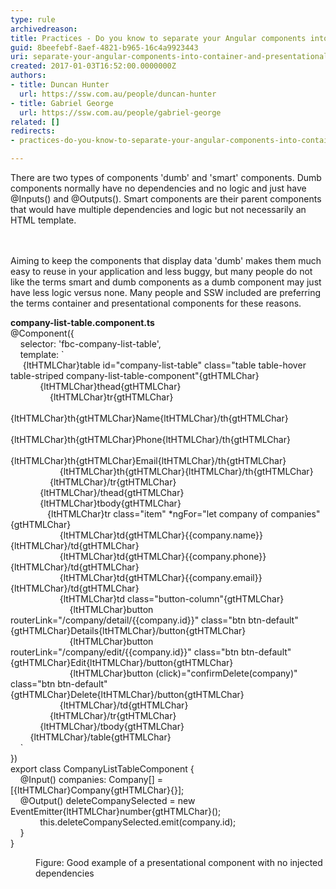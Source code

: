 ```yaml
---
type: rule
archivedreason: 
title: Practices - Do you know to separate your Angular components into container and presentational components?
guid: 8beefebf-8aef-4821-b965-16c4a9923443
uri: separate-your-angular-components-into-container-and-presentational
created: 2017-01-03T16:52:00.0000000Z
authors:
- title: Duncan Hunter
  url: https://ssw.com.au/people/duncan-hunter
- title: Gabriel George
  url: https://ssw.com.au/people/gabriel-george
related: []
redirects:
- practices-do-you-know-to-separate-your-angular-components-into-container-and-presentational-components

---
```



There are two types of components 'dumb' and 'smart' components. Dumb components normally have no dependencies and no logic and just have @Inputs() and @Outputs(). Smart components are their parent components that would have multiple dependencies and logic but not necessarily an HTML template.​<br>
<br><excerpt class='endintro'></excerpt><br>
<p>​​Aiming to keep the components that display data 'dumb' makes them much easy to reuse in your application and less buggy, but many people do not like the terms smart and dumb components as a dumb component may just have less logic versus none. Many people and SSW included are preferring the terms container and presentational components for these reasons.​​​<br></p><p class="ssw15-rteElement-CodeArea"><b>company-list-table.component.ts</b><br>@Component(&#123;<br>&#160; &#160; selector&#58; 'fbc-company-list-table',<br>&#160; &#160; template&#58; `<br>&#160;&#160; &#160; {ltHTMLChar}table id=&quot;company-list-table&quot; class=&quot;table table-hover table-striped company-list-table-component&quot;{gtHTMLChar}<br>&#160; &#160; &#160; &#160; &#160; &#160; {ltHTMLChar}thead{gtHTMLChar}<br>&#160; &#160; &#160; &#160; &#160; &#160; &#160; &#160; {ltHTMLChar}tr{gtHTMLChar}<br>&#160; &#160; &#160; &#160; &#160; &#160; &#160; &#160; &#160; &#160; {ltHTMLChar}th{gtHTMLChar}Name{ltHTMLChar}/th{gtHTMLChar}<br>&#160; &#160; &#160; &#160; &#160; &#160; &#160; &#160; &#160; &#160; {ltHTMLChar}th{gtHTMLChar}Phone{ltHTMLChar}/th{gtHTMLChar}<br>&#160; &#160; &#160; &#160; &#160; &#160; &#160; &#160; &#160; &#160; {ltHTMLChar}th{gtHTMLChar}Email{ltHTMLChar}/th{gtHTMLChar}<br>&#160; &#160; &#160; &#160; &#160; &#160; &#160; &#160; &#160; &#160; {ltHTMLChar}th{gtHTMLChar}{ltHTMLChar}/th{gtHTMLChar}<br>&#160; &#160; &#160; &#160; &#160; &#160; &#160; &#160; {ltHTMLChar}/tr{gtHTMLChar}<br>&#160; &#160; &#160; &#160; &#160; &#160; {ltHTMLChar}/thead{gtHTMLChar}<br>&#160; &#160; &#160; &#160; &#160; &#160; {ltHTMLChar}tbody{gtHTMLChar}<br>&#160;&#160; &#160; &#160; &#160; &#160; &#160; &#160; {ltHTMLChar}tr class=&quot;item&quot; *ngFor=&quot;let company of companies&quot;{gtHTMLChar}<br>&#160; &#160; &#160; &#160; &#160; &#160; &#160; &#160; &#160; &#160; {ltHTMLChar}td{gtHTMLChar}&#123;&#123;company.name&#125;&#125;{ltHTMLChar}/td{gtHTMLChar}<br>&#160; &#160; &#160; &#160; &#160; &#160; &#160; &#160; &#160; &#160; {ltHTMLChar}td{gtHTMLChar}&#123;&#123;company.phone&#125;&#125;{ltHTMLChar}/td{gtHTMLChar}<br>&#160; &#160; &#160; &#160; &#160; &#160; &#160; &#160; &#160; &#160; {ltHTMLChar}td{gtHTMLChar}&#123;&#123;company.email&#125;&#125;{ltHTMLChar}/td{gtHTMLChar}<br>&#160; &#160; &#160; &#160; &#160; &#160; &#160; &#160; &#160; &#160; {ltHTMLChar}td class=&quot;button-column&quot;{gtHTMLChar}<br>&#160; &#160; &#160; &#160; &#160; &#160; &#160; &#160; &#160; &#160; &#160; &#160; {ltHTMLChar}button routerLink=&quot;/company/detail/&#123;&#123;company.id&#125;&#125;&quot; class=&quot;btn btn-default&quot; {gtHTMLChar}Details{ltHTMLChar}/button{gtHTMLChar}<br>&#160; &#160; &#160; &#160; &#160; &#160; &#160; &#160; &#160; &#160; &#160; &#160; {ltHTMLChar}button routerLink=&quot;/company/edit/&#123;&#123;company.id&#125;&#125;&quot; class=&quot;btn btn-default&quot; {gtHTMLChar}Edit{ltHTMLChar}/button{gtHTMLChar}<br>&#160; &#160; &#160; &#160; &#160; &#160; &#160; &#160; &#160; &#160; &#160; &#160; {ltHTMLChar}button (click)=&quot;confirmDelete(company)&quot; class=&quot;btn btn-default&quot;{gtHTMLChar}Delete{ltHTMLChar}/button{gtHTMLChar}<br>&#160; &#160; &#160; &#160; &#160; &#160; &#160; &#160; &#160; &#160; {ltHTMLChar}/td{gtHTMLChar}<br>&#160; &#160; &#160; &#160; &#160; &#160; &#160; &#160; {ltHTMLChar}/tr{gtHTMLChar}<br>&#160; &#160; &#160; &#160; &#160; &#160; {ltHTMLChar}/tbody{gtHTMLChar}<br>&#160; &#160; &#160; &#160; {ltHTMLChar}/table{gtHTMLChar}<br>&#160; &#160; `<br>&#125;)<br>export class CompanyListTableComponent &#123;<br>&#160; &#160; @Input() companies&#58; Company[] = [{ltHTMLChar}Company{gtHTMLChar}&#123;&#125;];<br>&#160; &#160; @Output() deleteCompanySelected = new EventEmitter{ltHTMLChar}number{gtHTMLChar}();<br>&#160; &#160; &#160; &#160; &#160; &#160; this.deleteCompanySelected.emit(company.id);<br>&#160; &#160; &#125;<br>&#125;</p><dd class="ssw15-rteElement-FigureGood">​Figure&#58; Good example of a presenta​​tional component with no injected dependencies​<br></dd>


